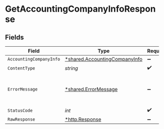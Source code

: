 # GetAccountingCompanyInfoResponse


## Fields

| Field                                                                         | Type                                                                          | Required                                                                      | Description                                                                   |
| ----------------------------------------------------------------------------- | ----------------------------------------------------------------------------- | ----------------------------------------------------------------------------- | ----------------------------------------------------------------------------- |
| `AccountingCompanyInfo`                                                       | [*shared.AccountingCompanyInfo](../../models/shared/accountingcompanyinfo.md) | :heavy_minus_sign:                                                            | Success                                                                       |
| `ContentType`                                                                 | *string*                                                                      | :heavy_check_mark:                                                            | N/A                                                                           |
| `ErrorMessage`                                                                | [*shared.ErrorMessage](../../models/shared/errormessage.md)                   | :heavy_minus_sign:                                                            | Your API request was not properly authorized.                                 |
| `StatusCode`                                                                  | *int*                                                                         | :heavy_check_mark:                                                            | N/A                                                                           |
| `RawResponse`                                                                 | [*http.Response](https://pkg.go.dev/net/http#Response)                        | :heavy_minus_sign:                                                            | N/A                                                                           |